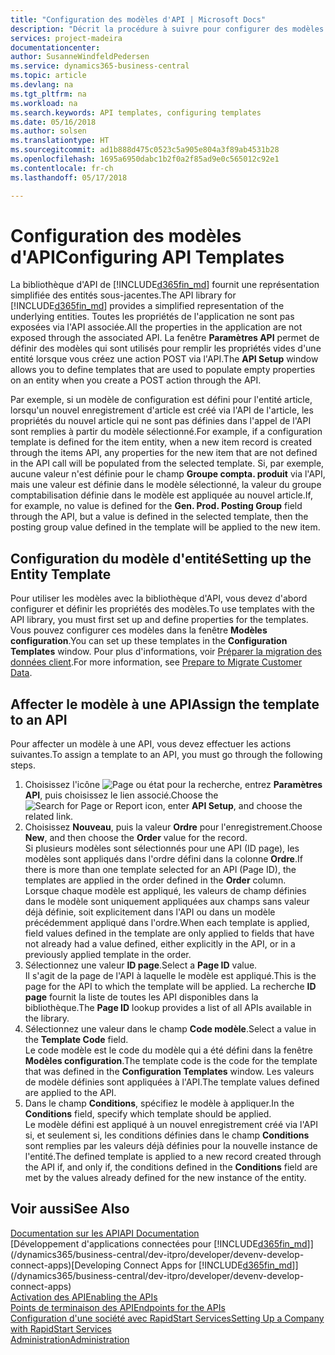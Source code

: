 ```yaml
---
title: "Configuration des modèles d'API | Microsoft Docs"
description: "Décrit la procédure à suivre pour configurer des modèles d'API pour Dynamics 365 Business Central."
services: project-madeira
documentationcenter: 
author: SusanneWindfeldPedersen
ms.service: dynamics365-business-central
ms.topic: article
ms.devlang: na
ms.tgt_pltfrm: na
ms.workload: na
ms.search.keywords: API templates, configuring templates
ms.date: 05/16/2018
ms.author: solsen
ms.translationtype: HT
ms.sourcegitcommit: ad1b888d475c0523c5a905e804a3f89ab4531b28
ms.openlocfilehash: 1695a6950dabc1b2f0a2f85ad9e0c565012c92e1
ms.contentlocale: fr-ch
ms.lasthandoff: 05/17/2018

---
```


# <a name="configuring-api-templates"></a><span data-ttu-id="d8090-103">Configuration des modèles d'API</span><span class="sxs-lookup"><span data-stu-id="d8090-103">Configuring API Templates</span></span>
<span data-ttu-id="d8090-104">La bibliothèque d'API de [!INCLUDE[d365fin_md](includes/d365fin_md.md)] fournit une représentation simplifiée des entités sous-jacentes.</span><span class="sxs-lookup"><span data-stu-id="d8090-104">The API library for [!INCLUDE[d365fin_md](includes/d365fin_md.md)] provides a simplified representation of the underlying entities.</span></span> <span data-ttu-id="d8090-105">Toutes les propriétés de l'application ne sont pas exposées via l'API associée.</span><span class="sxs-lookup"><span data-stu-id="d8090-105">All the properties in the application are not exposed through the associated API.</span></span> <span data-ttu-id="d8090-106">La fenêtre **Paramètres API** permet de définir des modèles qui sont utilisés pour remplir les propriétés vides d'une entité lorsque vous créez une action POST via l'API.</span><span class="sxs-lookup"><span data-stu-id="d8090-106">The **API Setup** window allows you to define templates that are used to populate empty properties on an entity when you create a POST action through the API.</span></span> 

<span data-ttu-id="d8090-107">Par exemple, si un modèle de configuration est défini pour l'entité article, lorsqu'un nouvel enregistrement d'article est créé via l'API de l'article, les propriétés du nouvel article qui ne sont pas définies dans l'appel de l'API sont remplies à partir du modèle sélectionné.</span><span class="sxs-lookup"><span data-stu-id="d8090-107">For example, if a configuration template is defined for the item entity, when a new item record is created through the items API, any properties for the new item that are not defined in the API call will be populated from the selected template.</span></span> <span data-ttu-id="d8090-108">Si, par exemple, aucune valeur n'est définie pour le champ **Groupe compta. produit** via l'API, mais une valeur est définie dans le modèle sélectionné, la valeur du groupe comptabilisation définie dans le modèle est appliquée au nouvel article.</span><span class="sxs-lookup"><span data-stu-id="d8090-108">If, for example, no value is defined for the **Gen. Prod. Posting Group** field through the API, but a value is defined in the selected template, then the posting group value defined in the template will be applied to the new item.</span></span> 

## <a name="setting-up-the-entity-template"></a><span data-ttu-id="d8090-109">Configuration du modèle d'entité</span><span class="sxs-lookup"><span data-stu-id="d8090-109">Setting up the Entity Template</span></span>
<span data-ttu-id="d8090-110">Pour utiliser les modèles avec la bibliothèque d'API, vous devez d'abord configurer et définir les propriétés des modèles.</span><span class="sxs-lookup"><span data-stu-id="d8090-110">To use templates with the API library, you must first set up and define properties for the templates.</span></span> <span data-ttu-id="d8090-111">Vous pouvez configurer ces modèles dans la fenêtre **Modèles configuration**.</span><span class="sxs-lookup"><span data-stu-id="d8090-111">You can set up these templates in the **Configuration Templates** window.</span></span> <span data-ttu-id="d8090-112">Pour plus d'informations, voir [Préparer la migration des données client](admin-use-templates-to-prepare-customer-data-for-migration.md).</span><span class="sxs-lookup"><span data-stu-id="d8090-112">For more information, see [Prepare to Migrate Customer Data](admin-use-templates-to-prepare-customer-data-for-migration.md).</span></span> 

## <a name="assign-the-template-to-an-api"></a><span data-ttu-id="d8090-113">Affecter le modèle à une API</span><span class="sxs-lookup"><span data-stu-id="d8090-113">Assign the template to an API</span></span>

<span data-ttu-id="d8090-114">Pour affecter un modèle à une API, vous devez effectuer les actions suivantes.</span><span class="sxs-lookup"><span data-stu-id="d8090-114">To assign a template to an API, you must go through the following steps.</span></span>

1. <span data-ttu-id="d8090-115">Choisissez l'icône ![Page ou état pour la recherche](media/ui-search/search_small.png "Page ou état pour la recherche"), entrez **Paramètres API**, puis choisissez le lien associé.</span><span class="sxs-lookup"><span data-stu-id="d8090-115">Choose the ![Search for Page or Report](media/ui-search/search_small.png "Search for Page or Report icon") icon, enter **API Setup**, and choose the related link.</span></span>
2. <span data-ttu-id="d8090-116">Choisissez **Nouveau**, puis la valeur **Ordre** pour l'enregistrement.</span><span class="sxs-lookup"><span data-stu-id="d8090-116">Choose **New**, and then choose the **Order** value for the record.</span></span>  
<span data-ttu-id="d8090-117">Si plusieurs modèles sont sélectionnés pour une API (ID page), les modèles sont appliqués dans l'ordre défini dans la colonne **Ordre**.</span><span class="sxs-lookup"><span data-stu-id="d8090-117">If there is more than one template selected for an API (Page ID), the templates are applied in the order defined in the **Order** column.</span></span>   
<span data-ttu-id="d8090-118">Lorsque chaque modèle est appliqué, les valeurs de champ définies dans le modèle sont uniquement appliquées aux champs sans valeur déjà définie, soit explicitement dans l'API ou dans un modèle précédemment appliqué dans l'ordre.</span><span class="sxs-lookup"><span data-stu-id="d8090-118">When each template is applied, field values defined in the template are only applied to fields that have not already had a value defined, either explicitly in the API, or in a previously applied template in the order.</span></span> 
3. <span data-ttu-id="d8090-119">Sélectionnez une valeur **ID page**.</span><span class="sxs-lookup"><span data-stu-id="d8090-119">Select a **Page ID** value.</span></span>  
<span data-ttu-id="d8090-120">Il s'agit de la page de l'API à laquelle le modèle est appliqué.</span><span class="sxs-lookup"><span data-stu-id="d8090-120">This is the page for the API to which the template will be applied.</span></span> <span data-ttu-id="d8090-121">La recherche **ID page** fournit la liste de toutes les API disponibles dans la bibliothèque.</span><span class="sxs-lookup"><span data-stu-id="d8090-121">The **Page ID** lookup provides a list of all APIs available in the library.</span></span>
4. <span data-ttu-id="d8090-122">Sélectionnez une valeur dans le champ **Code modèle**.</span><span class="sxs-lookup"><span data-stu-id="d8090-122">Select a value in the **Template Code** field.</span></span>  
<span data-ttu-id="d8090-123">Le code modèle est le code du modèle qui a été défini dans la fenêtre **Modèles configuration**.</span><span class="sxs-lookup"><span data-stu-id="d8090-123">The template code is the code for the template that was defined in the **Configuration Templates** window.</span></span> <span data-ttu-id="d8090-124">Les valeurs de modèle définies sont appliquées à l'API.</span><span class="sxs-lookup"><span data-stu-id="d8090-124">The template values defined are applied to the API.</span></span> 
5. <span data-ttu-id="d8090-125">Dans le champ **Conditions**, spécifiez le modèle à appliquer.</span><span class="sxs-lookup"><span data-stu-id="d8090-125">In the **Conditions** field, specify which template should be applied.</span></span>  
<span data-ttu-id="d8090-126">Le modèle défini est appliqué à un nouvel enregistrement créé via l'API si, et seulement si, les conditions définies dans le champ **Conditions** sont remplies par les valeurs déjà définies pour la nouvelle instance de l'entité.</span><span class="sxs-lookup"><span data-stu-id="d8090-126">The defined template is applied to a new record created through the API if, and only if, the conditions defined in the **Conditions** field are met by the values already defined for the new instance of the entity.</span></span>

## <a name="see-also"></a><span data-ttu-id="d8090-127">Voir aussi</span><span class="sxs-lookup"><span data-stu-id="d8090-127">See Also</span></span>
[<span data-ttu-id="d8090-128">Documentation sur les API</span><span class="sxs-lookup"><span data-stu-id="d8090-128">API Documentation</span></span>](/dynamics-nav/fin-graph)  
<span data-ttu-id="d8090-129">[Développement d'applications connectées pour [!INCLUDE[d365fin_md](includes/d365fin_md.md)]](/dynamics365/business-central/dev-itpro/developer/devenv-develop-connect-apps)</span><span class="sxs-lookup"><span data-stu-id="d8090-129">[Developing Connect Apps for [!INCLUDE[d365fin_md](includes/d365fin_md.md)]](/dynamics365/business-central/dev-itpro/developer/devenv-develop-connect-apps)</span></span>  
[<span data-ttu-id="d8090-130">Activation des API</span><span class="sxs-lookup"><span data-stu-id="d8090-130">Enabling the APIs</span></span>](/dynamics-nav/enabling-apis-for-dynamics-nav)  
[<span data-ttu-id="d8090-131">Points de terminaison des API</span><span class="sxs-lookup"><span data-stu-id="d8090-131">Endpoints for the APIs</span></span>](/dynamics-nav/endpoints-apis-for-dynamics)  
[<span data-ttu-id="d8090-132">Configuration d'une société avec RapidStart Services</span><span class="sxs-lookup"><span data-stu-id="d8090-132">Setting Up a Company with RapidStart Services</span></span>](admin-set-up-a-company-with-rapidstart.md)  
[<span data-ttu-id="d8090-133">Administration</span><span class="sxs-lookup"><span data-stu-id="d8090-133">Administration</span></span>](admin-setup-and-administration.md)
